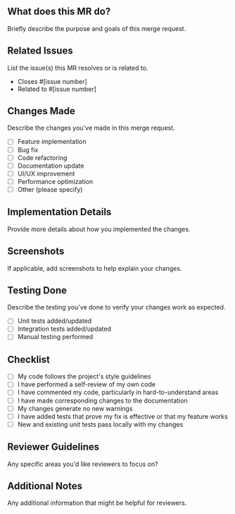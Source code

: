 ## What does this MR do?
Briefly describe the purpose and goals of this merge request.

## Related Issues
List the issue(s) this MR resolves or is related to.

- Closes #[issue number]
- Related to #[issue number]

## Changes Made
Describe the changes you've made in this merge request.

- [ ] Feature implementation
- [ ] Bug fix
- [ ] Code refactoring
- [ ] Documentation update
- [ ] UI/UX improvement
- [ ] Performance optimization
- [ ] Other (please specify)

## Implementation Details
Provide more details about how you implemented the changes.

## Screenshots
If applicable, add screenshots to help explain your changes.

## Testing Done
Describe the testing you've done to verify your changes work as expected.

- [ ] Unit tests added/updated
- [ ] Integration tests added/updated
- [ ] Manual testing performed

## Checklist
- [ ] My code follows the project's style guidelines
- [ ] I have performed a self-review of my own code
- [ ] I have commented my code, particularly in hard-to-understand areas
- [ ] I have made corresponding changes to the documentation
- [ ] My changes generate no new warnings
- [ ] I have added tests that prove my fix is effective or that my feature works
- [ ] New and existing unit tests pass locally with my changes

## Reviewer Guidelines
Any specific areas you'd like reviewers to focus on?

## Additional Notes
Any additional information that might be helpful for reviewers.